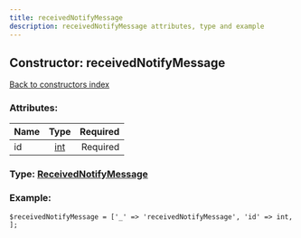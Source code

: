 ```yaml
---
title: receivedNotifyMessage
description: receivedNotifyMessage attributes, type and example
---
```

## Constructor: receivedNotifyMessage  
[Back to constructors index](index.md)



### Attributes:

| Name     |    Type       | Required |
|----------|:-------------:|---------:|
|id|[int](../types/int.md) | Required|



### Type: [ReceivedNotifyMessage](../types/ReceivedNotifyMessage.md)


### Example:

```
$receivedNotifyMessage = ['_' => 'receivedNotifyMessage', 'id' => int, ];
```